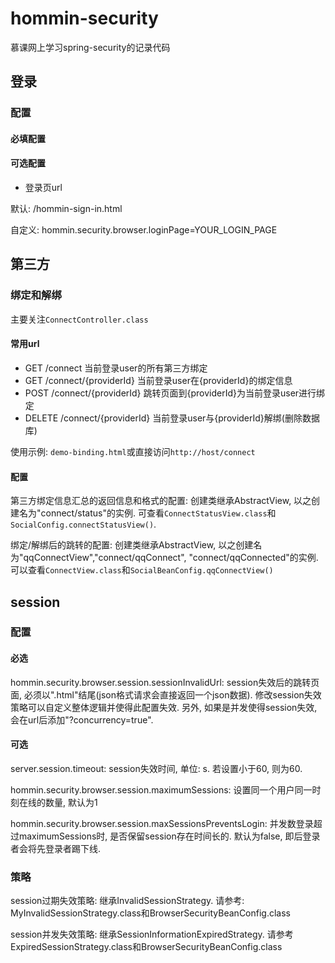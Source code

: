 # hommin-security
慕课网上学习spring-security的记录代码

## 登录

### 配置
#### 必填配置

#### 可选配置

- 登录页url

默认: /hommin-sign-in.html

自定义: hommin.security.browser.loginPage=YOUR_LOGIN_PAGE

## 第三方

### 绑定和解绑
主要关注`ConnectController.class`

#### 常用url

- GET /connect                 当前登录user的所有第三方绑定
- GET /connect/{providerId}    当前登录user在{providerId}的绑定信息
- POST /connect/{providerId}   跳转页面到{providerId}为当前登录user进行绑定
- DELETE /connect/{providerId} 当前登录user与{providerId}解绑(删除数据库)

使用示例: `demo-binding.html`或直接访问`http://host/connect`

#### 配置 

第三方绑定信息汇总的返回信息和格式的配置: 创建类继承AbstractView, 以之创建名为"connect/status"的实例. 可查看`ConnectStatusView.class`和`SocialConfig.connectStatusView()`.

绑定/解绑后的跳转的配置: 创建类继承AbstractView, 以之创建名为"qqConnectView","connect/qqConnect", "connect/qqConnected"的实例. 可以查看`ConnectView.class`和`SocialBeanConfig.qqConnectView()`


## session
### 配置
#### 必选
hommin.security.browser.session.sessionInvalidUrl: session失效后的跳转页面, 必须以".html"结尾(json格式请求会直接返回一个json数据). 修改session失效策略可以自定义整体逻辑并使得此配置失效. 另外, 如果是并发使得session失效, 会在url后添加"?concurrency=true".

#### 可选
server.session.timeout: session失效时间, 单位: s. 若设置小于60, 则为60.

hommin.security.browser.session.maximumSessions: 设置同一个用户同一时刻在线的数量, 默认为1

hommin.security.browser.session.maxSessionsPreventsLogin: 并发数登录超过maximumSessions时, 是否保留session存在时间长的. 默认为false, 即后登录者会将先登录者踢下线.

### 策略
session过期失效策略: 继承InvalidSessionStrategy. 请参考: MyInvalidSessionStrategy.class和BrowserSecurityBeanConfig.class

session并发失效策略: 继承SessionInformationExpiredStrategy. 请参考ExpiredSessionStrategy.class和BrowserSecurityBeanConfig.class
